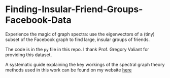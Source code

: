 # Finding-Insular-Friend-Groups-Facebook-Data
Experience the magic of graph spectra:  use the eigenvectors of a (tiny) subset of the Facebook graph to find large, insular groups of friends. 

The code is in the `py` file in this repo. I thank Prof. Gregory Valiant for providing this dataset.

A systematic guide explaining the key workings of the spectral graph theory methods used in this work can be found on my website [here](https://web.stanford.edu/~sakshamg/portfolio/socialnetworks)
